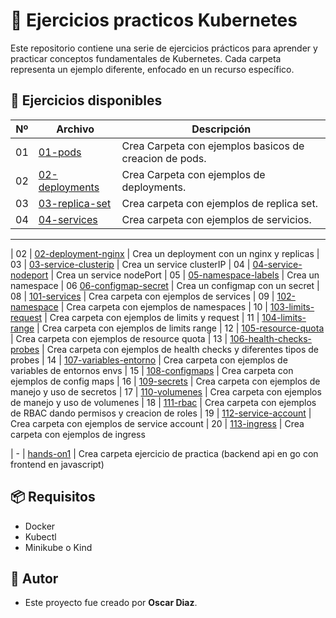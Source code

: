 # 📄 Ejercicios practicos Kubernetes

Este repositorio contiene una serie de ejercicios prácticos para aprender y practicar conceptos fundamentales de Kubernetes. Cada carpeta representa un ejemplo diferente, enfocado en un recurso específico.

## 📂 Ejercicios disponibles

| Nº | Archivo | Descripción |
|----|---------|-------------|
| 01 | [01-pods](./01-pods/) | Crea Carpeta con ejemplos basicos de creacion de pods. |
| 02 | [02-deployments](./02-deployments/) | Crea Carpeta con ejemplos de deployments.|
| 03 | [03-replica-set](./03-replica-set/) | Crea carpeta con ejemplos de replica set. |
| 04 | [04-services](./04-services/) | Crea carpeta con ejemplos de servicios. |

------
| 02 | [02-deployment-nginx](./02-deployment-nginx/) | Crea un deployment con un nginx y replicas
| 03 | [03-service-clusterip](./03-service-clusterip/) | Crea un service clusterIP
| 04 | [04-service-nodeport](./04-service-nodeport/) | Crea un service nodePort
| 05 | [05-namespace-labels](./05-namespace-labels/) | Crea un namespace
| 06 [06-configmap-secret](./06-configmap-secret/) | Crea un configmap con un secret
| 08 | [101-services](./101-services/) | Crea carpeta con ejemplos de  services
| 09 | [102-namespace](./102-namespaces/) | Crea carpeta con ejemplos de  namespaces
| 10 | [103-limits-request](./103-limits-request/) | Crea carpeta con ejemplos de limits y request
| 11 | [104-limits-range](./104-limits-range/) | Crea carpeta con ejemplos de limits range
| 12 | [105-resource-quota](./105-resource-quota/) | Crea carpeta con ejemplos de resource quota
| 13 | [106-health-checks-probes](./106-health-checks-probes/) | Crea carpeta con ejemplos de health checks y diferentes tipos de probes
| 14 | [107-variables-entorno](./107-variables-entorno/) | Crea carpeta con ejemplos de variables de entornos envs
| 15 | [108-configmaps](./108-configmaps/) | Crea carpeta con ejemplos de config maps
| 16 | [109-secrets](./109-secrets/) | Crea carpeta con ejemplos de manejo y uso de secretos
| 17 | [110-volumenes](./110-volumenes/) | Crea carpeta con ejemplos de manejo y uso de volumenes
| 18 | [111-rbac](./111-rbac/) | Crea carpeta con ejemplos de RBAC dando permisos y creacion de roles
| 19 | [112-service-account](./112-service-account/) | Crea carpeta con ejemplos de service account
| 20 | [113-ingress](./113-ingress/) | Crea carpeta con ejemplos de ingress

| - | [hands-on1](./hands-on1/) | Crea carpeta ejercicio de practica (backend api en go con frontend en javascript)

## 📦 Requisitos

- Docker
- Kubectl
- Minikube o Kind


## 🙌 Autor

- Este proyecto fue creado por **Oscar Diaz**.